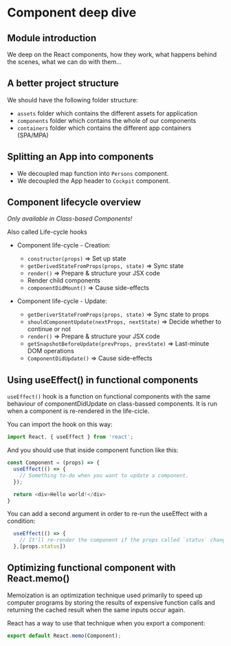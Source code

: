 # Component deep dive

## Module introduction

We deep on the React components, how they work, what happens behind the scenes, what we can do with them...

## A better project structure

We should have the following folder structure:

- `assets` folder which contains the different assets for application
- `components` folder which contains the whole of our components
- `containers` folder which contains the different app containers (SPA/MPA)

## Splitting an App into components

- We decoupled map function into `Persons` component.
- We decoupled the App header to `Cockpit` component.

## Component lifecycle overview

*Only available in Class-based Components!*

Also called Life-cycle hooks

- Component life-cycle - Creation: 
  - `constructor(props)` => Set up state
  - `getDerivedStateFromProps(props, state)` => Sync state
  - `render()` => Prepare & structure your JSX code
  - Render child components
  - `componentDidMount()` => Cause side-effects

- Component life-cycle - Update:
  - `getDeriverStateFromProps(props, state)` => Sync state to props
  - `shouldComponentUpdate(nextProps, nextState)` => Decide whether to continue or not
  - `render()` => Prepare & structure your JSX code
  - `getSnapshotBeforeUpdate(prevProps, prevState)` => Last-minute DOM operations
  - `ComponentDidUpdate()` => Cause side-effects

## Using useEffect() in functional components

`useEffect()` hook is a function on functional components with the same behaviour of componentDidUpdate on class-bassed components.
It is run when a component is re-rendered in the life-cicle.

You can import the hook on this way:
```js
import React, { useEffect } from 'react';
```

And you should use that inside component function like this:
```js
const Component = (props) => {
  useEffect(() => {
    // Something to-do when you want to update a component.
  });

  return <div>Hello world!</div>
}
```

You can add a second argument in order to re-run the useEffect with a condition:

```js
  useEffect(() => {
    // It'll re-render the component if the props called `status` changes
  },[props.status])
``` 

## Optimizing functional component with React.memo()

Memoization is an optimization technique used primarily to speed up computer programs by storing the results of expensive function calls and returning the cached result when the same inputs occur again.

React has a way to use that technique when you export a component:
```js
export default React.memo(Component);
```